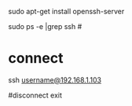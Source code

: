 sudo apt-get install openssh-server

sudo ps -e |grep ssh # 

# connect
ssh username@192.168.1.103 

#disconnect
exit
